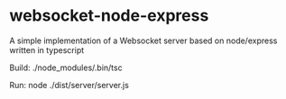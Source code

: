 # websocket-node-express
A simple implementation of a Websocket server based on node/express written in typescript

Build:
./node_modules/.bin/tsc

Run:
node ./dist/server/server.js
